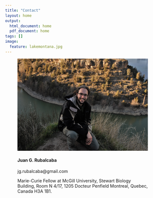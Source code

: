 ```yaml
---
title: "Contact"
layout: home
output:
  html_document: home
  pdf_document: home
tags: []
image:
  feature: lakemontana.jpg
---
```


<figure class = "half">
  <div align = "left"> 
    <img src="../images/jr.jpg" height="300px" width="500px"/>
  </div>
  <div align = "left"> 
    
  <h4> Juan G. Rubalcaba </h4> 
    <p> jg.rubalcaba@gmail.com  </p>
    <p> Marie-Curie Fellow at McGill University, 
    Stewart Biology Building, 
    Room N 4/17, 1205 Docteur Penfield
    Montreal, Quebec, Canada H3A 1B1. </p>
  </div>
</figure>
